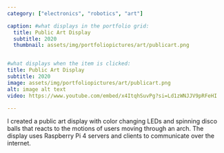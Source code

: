 ```yaml
---
category: ["electronics", "robotics", "art"]

caption: #what displays in the portfolio grid:
  title: Public Art Display
  subtitle: 2020
  thumbnail: assets/img/portfoliopictures/art/publicart.png


#what displays when the item is clicked:
title: Public Art Display
subtitle: 2020
image: assets/img/portfoliopictures/art/publicart.png
alt: image alt text
video: https://www.youtube.com/embed/x4ItqhSuvPg?si=Ld1zWNJJV9pRFeHI

---
```

I created a public art display with color changing LEDs and spinning disco balls that reacts to the motions of users moving through an arch. The display uses Raspberry Pi 4 servers and clients to communicate over the internet. 